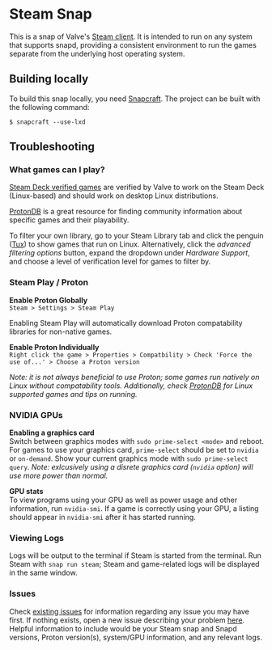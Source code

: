 # Steam Snap

This is a snap of Valve's [Steam client][1].  It is intended to run on any system that supports snapd, providing a consistent environment to
run the games separate from the underlying host operating system.

## Building locally

To build this snap locally, you need [Snapcraft][2].  The project can
be built with the following command:

    $ snapcraft --use-lxd
    
## Troubleshooting

### What games can I play?

[Steam Deck verified games][4] are verified by Valve to work on the Steam Deck (Linux-based) and should work on desktop Linux distributions.

[ProtonDB][3] is a great resource for finding community information about specific games and their playability.

To filter your own library, go to your Steam Library tab and click the penguin ([Tux][7]) to show games that run on Linux. Alternatively, click the *advanced filtering options* button, expand the dropdown under *Hardware Support*, and choose a level of verification level for games to filter by.

### Steam Play / Proton

**Enable Proton Globally**  
`Steam > Settings > Steam Play`

Enabling Steam Play will automatically download Proton compatability libraries for non-native games.

**Enable Proton Individually**  
`Right click the game > Properties > Compatbility > Check 'Force the use of...' > Choose a Proton version`

*Note: it is not always beneficial to use Proton; some games run natively on Linux without compatability tools. Additionally, check [ProtonDB][3] for Linux supported games and tips on running.*

### NVIDIA GPUs

**Enabling a graphics card**  
Switch between graphics modes with `sudo prime-select <mode>` and reboot. For games to use your graphics card, `prime-select` should be set to `nvidia` or `on-demand`. Show your current graphics mode with `sudo prime-select query`. *Note: exlcusively using a disrete graphics card (`nvidia` option) will use more power than normal.*

**GPU stats**  
To view programs using your GPU as well as power usage and other information, run `nvidia-smi`. If a game is correctly using your GPU, a listing should appear in `nvidia-smi` after it has started running.

### Viewing Logs

Logs will be output to the terminal if Steam is started from the terminal. Run Steam with `snap run steam`; Steam and game-related logs will be displayed in the same window.

### Issues

Check [existing issues](5) for information regarding any issue you may have first. If nothing exists, open a new issue describing your problem [here][6]. Helpful information to include would be your Steam snap and Snapd versions, Proton version(s), system/GPU information, and any relevant logs.

[1]: https://store.steampowered.com/about/
[2]: https://docs.snapcraft.io/snapcraft-overview
[3]: https://www.protondb.com/
[4]: https://store.steampowered.com/greatondeck
[5]: https://github.com/canonical/steam-snap/issues
[6]: https://github.com/canonical/steam-snap/issues/new/choose
[7]: https://en.wikipedia.org/wiki/Tux_(mascot)

